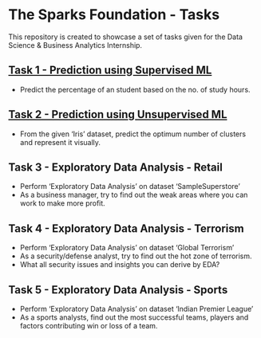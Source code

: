 # The Sparks Foundation - Tasks
This repository is created to showcase a set of tasks given for the Data Science &amp; Business Analytics Internship.

## [Task 1 - Prediction using Supervised ML](https://github.com/the-curious-analyst/The-Sparks-Foundation---Tasks/tree/main/Task1_LinearRegression)
- Predict the percentage of an student based on the no. of study hours.
## [Task 2 - Prediction using Unsupervised ML](https://github.com/the-curious-analyst/The-Sparks-Foundation---Tasks/tree/main/Task2_UnsupervisedML)
- From the given ‘Iris’ dataset, predict the optimum number of clusters and represent it visually.
## Task 3 - Exploratory Data Analysis - Retail
- Perform ‘Exploratory Data Analysis’ on dataset ‘SampleSuperstore’
- As a business manager, try to find out the weak areas where you can work to make more profit.
## Task 4 - Exploratory Data Analysis - Terrorism
- Perform ‘Exploratory Data Analysis’ on dataset ‘Global Terrorism’
- As a security/defense analyst, try to find out the hot zone of terrorism.
- What all security issues and insights you can derive by EDA?
## Task 5 - Exploratory Data Analysis - Sports
- Perform ‘Exploratory Data Analysis’ on dataset ‘Indian Premier League’
- As a sports analysts, find out the most successful teams, players and factors contributing win or loss of a team.
